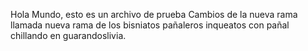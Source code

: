 Hola Mundo, esto es un archivo de prueba
Cambios de la nueva rama llamada nueva rama de los bisniatos pañaleros inqueatos con pañal chillando en guarandoslivia.